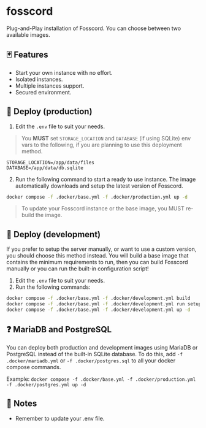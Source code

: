 # fosscord

Plug-and-Play installation of Fosscord. You can choose between two available images.

## 🃏 Features

- Start your own instance with no effort.
- Isolated instances.
- Multiple instances support.
- Secured environment.

## 🚀 Deploy (production)

1. Edit the `.env` file to suit your needs.
> You **MUST** set `STORAGE_LOCATION` and `DATABASE` (if using SQLite) env vars to the following, if you are planning to use this deployment method.

```
STORAGE_LOCATION=/app/data/files
DATABASE=/app/data/db.sqlite
```

2. Run the following command to start a ready to use instance. The image automatically downloads and setup the latest version of Fosscord.

```sh
docker compose -f .docker/base.yml -f .docker/production.yml up -d
```

> To update your Fosscord instance or the base image, you MUST re-build the image.

## 🚀 Deploy (development)

If you prefer to setup the server manually, or want to use a custom version, you should choose this method instead. You will build a base image that contains the minimum requirements to run, then you can build Fosscord manually or you can run the built-in configuration script!

1. Edit the `.env` file to suit your needs.
2. Run the following commands:
```sh
docker compose -f .docker/base.yml -f .docker/development.yml build
docker compose -f .docker/base.yml -f .docker/development.yml run setup
docker compose -f .docker/base.yml -f .docker/development.yml up -d
```

## ❓ MariaDB and PostgreSQL

You can deploy both production and development images using MariaDB or PostgreSQL instead of the built-in SQLite database. To do this, add `-f .docker/mariadb.yml` or `-f .docker/postgres.sql` to all your docker compose commands.

Example: `docker compose -f .docker/base.yml -f .docker/production.yml -f .docker/postgres.yml up -d`

## 📜 Notes

- Remember to update your .env file.
